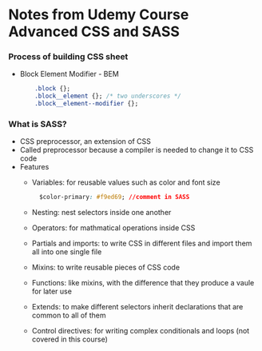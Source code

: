 # Notes from Udemy Course Advanced CSS and SASS

### Process of building CSS sheet
- Block Element Modifier - BEM
    ```css
        .block {};
        .block__element {}; /* two underscores */
        .block__element--modifier {};
    ```

### What is SASS?
- CSS preprocessor, an extension of CSS
- Called preprocessor because a compiler is needed to change it to CSS code
- Features
    + Variables: for reusable values such as color and font size
      ```css
        $color-primary: #f9ed69; //comment in SASS
      ```

    + Nesting: nest selectors inside one another
    + Operators: for mathmatical operations inside CSS
    + Partials and imports: to write CSS in different files and import them all into one single file
    + Mixins: to write reusable pieces of CSS code
    + Functions: like mixins, with the difference that they produce a vaule for later use
    + Extends: to make different selectors inherit declarations that are common to all of them
    + Control directives: for writing complex conditionals and loops (not covered in this course)

